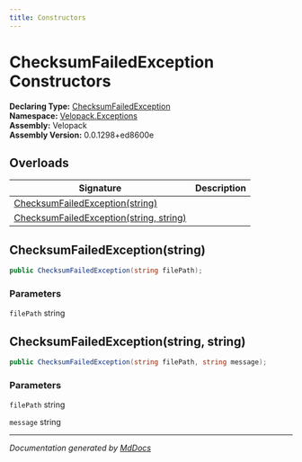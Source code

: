 ```yaml
---
title: Constructors
---
```

<!--  
  <auto-generated>   
    The contents of this file were generated by a tool.  
    Changes to this file may be list if the file is regenerated  
  </auto-generated>   
-->

# ChecksumFailedException Constructors

**Declaring Type:** [ChecksumFailedException](../index.md)  
**Namespace:** [Velopack.Exceptions](../../index.md)  
**Assembly:** Velopack  
**Assembly Version:** 0.0.1298+ed8600e

## Overloads

| Signature                                                                        | Description |
| -------------------------------------------------------------------------------- | ----------- |
| [ChecksumFailedException(string)](#checksumfailedexceptionstring)                |             |
| [ChecksumFailedException(string, string)](#checksumfailedexceptionstring-string) |             |

## ChecksumFailedException(string)

```csharp
public ChecksumFailedException(string filePath);
```

### Parameters

`filePath`  string

## ChecksumFailedException(string, string)

```csharp
public ChecksumFailedException(string filePath, string message);
```

### Parameters

`filePath`  string

`message`  string

___

*Documentation generated by [MdDocs](https://github.com/ap0llo/mddocs)*
